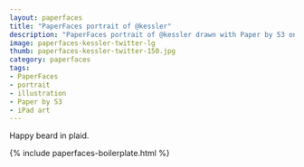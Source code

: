 ```yaml
---
layout: paperfaces
title: "PaperFaces portrait of @kessler"
description: "PaperFaces portrait of @kessler drawn with Paper by 53 on an iPad."
image: paperfaces-kessler-twitter-lg
thumb: paperfaces-kessler-twitter-150.jpg
category: paperfaces
tags: 
- PaperFaces
- portrait
- illustration
- Paper by 53
- iPad art
---
```


Happy beard in plaid.

{% include paperfaces-boilerplate.html %}